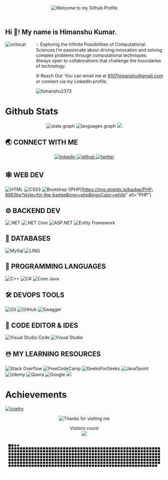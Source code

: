 <div align="center">
  <img src="https://github.com/BrunnerLivio/brunnerlivio/blob/master/images/welcome.png?raw=true" style="max-width: 100%;" alt="Welcome to my Github Profile" />
  <br />
  <br />
  </div>
  


</div>

 # <h2 align="left">Hi 👋! My name is Himanshu Kumar.</h2>
 <img align="left" height="150" src="https://user-images.githubusercontent.com/69384657/179312151-fdabe3af-823f-41ab-a6d4-17a72af4e9e8.png" alt="octocat" style="margin-right: 2rem;" />
💡 Exploring the Infinite Possibilities of Computational Sciences
I’m passionate about driving innovation and solving complex problems through computational techniques. Always open to collaborations that challenge the boundaries of technology.

🌐 Reach Out:
You can email me at 8107himanshu@gmail.com or connect via my LinkedIn profile.


 <p align="left"> <img src="https://komarev.com/ghpvc/?username=himanshu2373&label=Profile%20views&color=129e00&style=plastic" alt="himanshu2373" /> </p>





###
# Github Stats

<div align="center">
  <img src="https://github-readme-stats.vercel.app/api?hide_title=false&hide_rank=false&show_icons=true&include_all_commits=true&count_private=true&disable_animations=false&theme=dracula&locale=en&hide_border=false&username=himanshu2373" height="150" alt="stats graph"  />
  <img src="https://github-readme-stats.vercel.app/api/top-langs?locale=en&hide_title=false&layout=compact&card_width=320&langs_count=5&theme=dracula&hide_border=false&username=himanshu2373" height="150" alt="languages graph"  />
<img src="https://github-readme-streak-stats.herokuapp.com/?user=Himanshu2373">
  



</div>

## 🌏 **CONNECT WITH ME**
<div align="center">
  <a href="https://www.linkedin.com/in/himanshu-kumar-4273601aa?utm_source=share&utm_campaign=share_via&utm_content=profile&utm_medium=android_ap" target="_blank">
<img src=https://img.shields.io/badge/linkedin-%231E77B5.svg?&style=for-the-badge&logo=linkedin&logoColor=white alt=linkedin style="margin-bottom: 5px;" />
</a>
<a href="https://github.com/Himanshu2373" target="_blank">
<img src=https://img.shields.io/badge/github-%2324292e.svg?&style=for-the-badge&logo=github&logoColor=white alt=github style="margin-bottom: 5px;" />
</a>
  
<a href="mailto:himanshu.8107himanshu@gmail.com" target="_blank">
<img src=https://img.shields.io/badge/gmail-%2300acee.svg?&style=for-the-badge&logo=gmail&logoColor=white alt=twitter style="margin-bottom: 5px;" />
</a>
 



</div>

## 🕸️ **WEB DEV**

![HTML](https://img.shields.io/badge/HTML5-E34F26?style=for-the-badge&logo=html5&logoColor=white "HTML")
![CSS3](https://img.shields.io/badge/CSS3-1572B6?style=for-the-badge&logo=css3&logoColor=white "CSS")
![Bootstrap](https://img.shields.io/badge/Bootstrap-563D7C?style=for-the-badge&logo=bootstrap&logoColor=white "Bootstrap")
![PHP](https://img.shields.io/badge/PHP-8993be?style=for-the-badge&logo=php&logoColor=white" alt="PHP")


## ⚙️ **BACKEND DEV**
![.NET](https://img.shields.io/badge/.NET-512BD4?style=for-the-badge&logo=.net&logoColor=white ".NET")
![.NET Core](https://img.shields.io/badge/.NET_Core-512BD4?style=for-the-badge&logo=.net-core&logoColor=white ".NET Core")
![ASP.NET](https://img.shields.io/badge/ASP.NET-5C2D91?style=for-the-badge&logo=aspdotnet&logoColor=white "ASP.NET")
![Entity Framework](https://img.shields.io/badge/Entity_Framework-4B72B3?style=for-the-badge&logo=entity-framework&logoColor=white "Entity Framework")




## 📅 **DATABASES**


![MySql](https://img.shields.io/badge/MySQL-00000F?style=for-the-badge&logo=mysql&logoColor=white "MySql")
![LINQ](https://img.shields.io/badge/LINQ-000000?style=for-the-badge&logo=visualstudio&logoColor=white "LINQ")


## 🎯 **PROGRAMMING LANGUAGES**
![C++](https://img.shields.io/badge/C%2B%2B-00599C?style=for-the-badge&logo=c%2B%2B&logoColor=white "C++")
![C#](https://img.shields.io/badge/C%23-239120?style=for-the-badge&logo=c-sharp&logoColor=white "C#")
![Core Java](https://img.shields.io/badge/Core%20Java-F80000?style=for-the-badge&logo=java&logoColor=white "Core Java")


## 🛠️ **DEVOPS TOOLS**

![Git](https://img.shields.io/badge/git-%23F05033.svg?style=for-the-badge&logo=git&logoColor=white "Git")
![GitHub](https://img.shields.io/badge/github-%23121011.svg?style=for-the-badge&logo=github&logoColor=white "GitHub")
![Swagger](https://img.shields.io/badge/Swagger-85EA2D?style=for-the-badge&logo=swagger&logoColor=white "Swagger")



## 📄 **CODE EDITOR & IDES**

![Visual Studio Code](https://img.shields.io/badge/VS%20Code-0078d7.svg?style=for-the-badge&logo=visual-studio-code&logoColor=white "Visual Studio Code")
![Visual Studio](https://img.shields.io/badge/Visual%20Studio-5C2D91?style=for-the-badge&logo=visual-studio&logoColor=white "Visual Studio")

## ☃️ **MY LEARNING RESOURCES**

![Stack Overflow](https://img.shields.io/badge/-Stackoverflow-FE7A16?style=for-the-badge&logo=stack-overflow&logoColor=white)
![FreeCodeCamp](https://img.shields.io/badge/Freecodecamp-%23123.svg?&style=for-the-badge&logo=freecodecamp&logoColor=green)
![GeeksForGeeks](https://img.shields.io/badge/GeeksforGeeks-gray?style=for-the-badge&logo=geeksforgeeks&logoColor=35914c)
![JavaTpoint](https://img.shields.io/badge/JavaTpoint-000000?style=for-the-badge&logo=java&logoColor=white "JavaTpoint")
![Udemy](https://img.shields.io/badge/Udemy-A435F0?style=for-the-badge&logo=Udemy&logoColor=white)
![Quora](https://img.shields.io/badge/Quora-%23B92B27.svg?style=for-the-badge&logo=Quora&logoColor=white)
![Google](https://img.shields.io/badge/google-4285F4?style=for-the-badge&logo=google&logoColor=white)
![](https://img.shields.io/badge/GitHub-100000?style=for-the-badge&logo=github&logoColor=white)


###

# Achievements
[![trophy](https://github-profile-trophy.vercel.app/?username=Himanshu2373&theme=onedark)](https://github.com/ryo-ma/github-profile-trophy)
<div align="center">

<img height="120" alt="Thanks for visiting me" width="100%" src="https://raw.githubusercontent.com/BrunnerLivio/brunnerlivio/master/images/marquee.svg" />
<br />
<p align="center"> 
  Visitors count<br>
  <img src="https://profile-counter.glitch.me/Himanshu2373/count.svg" />
</p>
<img src="https://github.com/Platane/snk/raw/output/github-contribution-grid-snake.svg"/>









<!---
Dheerajsingh002/Dheerajsingh002 is a ✨ special ✨ repository because its `README.md` (this file) appears on your GitHub profile.
You can click the Preview link to take a look at your changes.
--->

